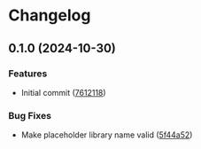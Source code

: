 # Changelog

## 0.1.0 (2024-10-30)


### Features

* Initial commit ([7612118](https://github.com/noir-lang/noir-library-starter/commit/76121189b1187244f9f4b454a144039c05352e1b))


### Bug Fixes

* Make placeholder library name valid ([5f44a52](https://github.com/noir-lang/noir-library-starter/commit/5f44a520d420fb4522e6fac4cdc601b38357acce))

